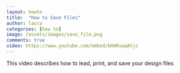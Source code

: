 ```yaml
---
layout: howto
title:  "How to Save Files"
author: laura
categories: [how to]
image: /assets/images/save_file.png
comments: true
video: https://www.youtube.com/embed/bH4RswqAtjs
---
```



<p>This video describes how to lead, print, and save your design files</p>
